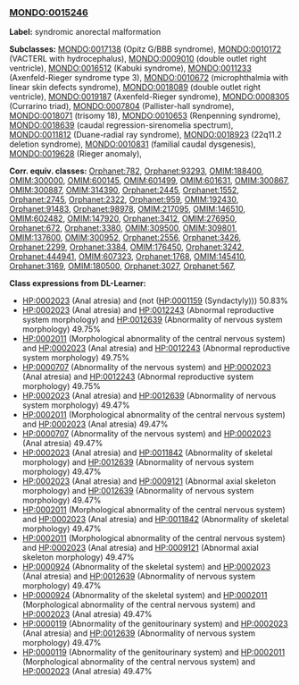 
### [MONDO:0015246](http://purl.obolibrary.org/obo/MONDO_0015246)
**Label:** syndromic anorectal malformation

**Subclasses:** [MONDO:0017138](http://purl.obolibrary.org/obo/MONDO_0017138) (Opitz G/BBB syndrome), [MONDO:0010172](http://purl.obolibrary.org/obo/MONDO_0010172) (VACTERL with hydrocephalus), [MONDO:0009010](http://purl.obolibrary.org/obo/MONDO_0009010) (double outlet right ventricle), [MONDO:0016512](http://purl.obolibrary.org/obo/MONDO_0016512) (Kabuki syndrome), [MONDO:0011233](http://purl.obolibrary.org/obo/MONDO_0011233) (Axenfeld-Rieger syndrome type 3), [MONDO:0010672](http://purl.obolibrary.org/obo/MONDO_0010672) (microphthalmia with linear skin defects syndrome), [MONDO:0018089](http://purl.obolibrary.org/obo/MONDO_0018089) (double outlet right ventricle), [MONDO:0019187](http://purl.obolibrary.org/obo/MONDO_0019187) (Axenfeld-Rieger syndrome), [MONDO:0008305](http://purl.obolibrary.org/obo/MONDO_0008305) (Currarino triad), [MONDO:0007804](http://purl.obolibrary.org/obo/MONDO_0007804) (Pallister-hall syndrome), [MONDO:0018071](http://purl.obolibrary.org/obo/MONDO_0018071) (trisomy 18), [MONDO:0010653](http://purl.obolibrary.org/obo/MONDO_0010653) (Renpenning syndrome), [MONDO:0018639](http://purl.obolibrary.org/obo/MONDO_0018639) (caudal regression-sirenomelia spectrum), [MONDO:0011812](http://purl.obolibrary.org/obo/MONDO_0011812) (Duane-radial ray syndrome), [MONDO:0018923](http://purl.obolibrary.org/obo/MONDO_0018923) (22q11.2 deletion syndrome), [MONDO:0010831](http://purl.obolibrary.org/obo/MONDO_0010831) (familial caudal dysgenesis), [MONDO:0019628](http://purl.obolibrary.org/obo/MONDO_0019628) (Rieger anomaly), 

**Corr. equiv. classes:** [Orphanet:782](http://www.orpha.net/ORDO/Orphanet_782), [Orphanet:93293](http://www.orpha.net/ORDO/Orphanet_93293), [OMIM:188400](http://purl.obolibrary.org/obo/OMIM_188400), [OMIM:300000](http://purl.obolibrary.org/obo/OMIM_300000), [OMIM:600145](http://purl.obolibrary.org/obo/OMIM_600145), [OMIM:601499](http://purl.obolibrary.org/obo/OMIM_601499), [OMIM:601631](http://purl.obolibrary.org/obo/OMIM_601631), [OMIM:300867](http://purl.obolibrary.org/obo/OMIM_300867), [OMIM:300887](http://purl.obolibrary.org/obo/OMIM_300887), [OMIM:314390](http://purl.obolibrary.org/obo/OMIM_314390), [Orphanet:2445](http://www.orpha.net/ORDO/Orphanet_2445), [Orphanet:1552](http://www.orpha.net/ORDO/Orphanet_1552), [Orphanet:2745](http://www.orpha.net/ORDO/Orphanet_2745), [Orphanet:2322](http://www.orpha.net/ORDO/Orphanet_2322), [Orphanet:959](http://www.orpha.net/ORDO/Orphanet_959), [OMIM:192430](http://purl.obolibrary.org/obo/OMIM_192430), [Orphanet:91483](http://www.orpha.net/ORDO/Orphanet_91483), [Orphanet:98978](http://www.orpha.net/ORDO/Orphanet_98978), [OMIM:217095](http://purl.obolibrary.org/obo/OMIM_217095), [OMIM:146510](http://purl.obolibrary.org/obo/OMIM_146510), [OMIM:602482](http://purl.obolibrary.org/obo/OMIM_602482), [OMIM:147920](http://purl.obolibrary.org/obo/OMIM_147920), [Orphanet:3412](http://www.orpha.net/ORDO/Orphanet_3412), [OMIM:276950](http://purl.obolibrary.org/obo/OMIM_276950), [Orphanet:672](http://www.orpha.net/ORDO/Orphanet_672), [Orphanet:3380](http://www.orpha.net/ORDO/Orphanet_3380), [OMIM:309500](http://purl.obolibrary.org/obo/OMIM_309500), [OMIM:309801](http://purl.obolibrary.org/obo/OMIM_309801), [OMIM:137600](http://purl.obolibrary.org/obo/OMIM_137600), [OMIM:300952](http://purl.obolibrary.org/obo/OMIM_300952), [Orphanet:2556](http://www.orpha.net/ORDO/Orphanet_2556), [Orphanet:3426](http://www.orpha.net/ORDO/Orphanet_3426), [Orphanet:2299](http://www.orpha.net/ORDO/Orphanet_2299), [Orphanet:3384](http://www.orpha.net/ORDO/Orphanet_3384), [OMIM:176450](http://purl.obolibrary.org/obo/OMIM_176450), [Orphanet:3242](http://www.orpha.net/ORDO/Orphanet_3242), [Orphanet:444941](http://www.orpha.net/ORDO/Orphanet_444941), [OMIM:607323](http://purl.obolibrary.org/obo/OMIM_607323), [Orphanet:1768](http://www.orpha.net/ORDO/Orphanet_1768), [OMIM:145410](http://purl.obolibrary.org/obo/OMIM_145410), [Orphanet:3169](http://www.orpha.net/ORDO/Orphanet_3169), [OMIM:180500](http://purl.obolibrary.org/obo/OMIM_180500), [Orphanet:3027](http://www.orpha.net/ORDO/Orphanet_3027), [Orphanet:567](http://www.orpha.net/ORDO/Orphanet_567), 

**Class expressions from DL-Learner:**

- [HP:0002023](http://purl.obolibrary.org/obo/HP_0002023) (Anal atresia) and (not ([HP:0001159](http://purl.obolibrary.org/obo/HP_0001159) (Syndactyly))) 50.83%
- [HP:0002023](http://purl.obolibrary.org/obo/HP_0002023) (Anal atresia) and [HP:0012243](http://purl.obolibrary.org/obo/HP_0012243) (Abnormal reproductive system morphology) and [HP:0012639](http://purl.obolibrary.org/obo/HP_0012639) (Abnormality of nervous system morphology) 49.75%
- [HP:0002011](http://purl.obolibrary.org/obo/HP_0002011) (Morphological abnormality of the central nervous system) and [HP:0002023](http://purl.obolibrary.org/obo/HP_0002023) (Anal atresia) and [HP:0012243](http://purl.obolibrary.org/obo/HP_0012243) (Abnormal reproductive system morphology) 49.75%
- [HP:0000707](http://purl.obolibrary.org/obo/HP_0000707) (Abnormality of the nervous system) and [HP:0002023](http://purl.obolibrary.org/obo/HP_0002023) (Anal atresia) and [HP:0012243](http://purl.obolibrary.org/obo/HP_0012243) (Abnormal reproductive system morphology) 49.75%
- [HP:0002023](http://purl.obolibrary.org/obo/HP_0002023) (Anal atresia) and [HP:0012639](http://purl.obolibrary.org/obo/HP_0012639) (Abnormality of nervous system morphology) 49.47%
- [HP:0002011](http://purl.obolibrary.org/obo/HP_0002011) (Morphological abnormality of the central nervous system) and [HP:0002023](http://purl.obolibrary.org/obo/HP_0002023) (Anal atresia) 49.47%
- [HP:0000707](http://purl.obolibrary.org/obo/HP_0000707) (Abnormality of the nervous system) and [HP:0002023](http://purl.obolibrary.org/obo/HP_0002023) (Anal atresia) 49.47%
- [HP:0002023](http://purl.obolibrary.org/obo/HP_0002023) (Anal atresia) and [HP:0011842](http://purl.obolibrary.org/obo/HP_0011842) (Abnormality of skeletal morphology) and [HP:0012639](http://purl.obolibrary.org/obo/HP_0012639) (Abnormality of nervous system morphology) 49.47%
- [HP:0002023](http://purl.obolibrary.org/obo/HP_0002023) (Anal atresia) and [HP:0009121](http://purl.obolibrary.org/obo/HP_0009121) (Abnormal axial skeleton morphology) and [HP:0012639](http://purl.obolibrary.org/obo/HP_0012639) (Abnormality of nervous system morphology) 49.47%
- [HP:0002011](http://purl.obolibrary.org/obo/HP_0002011) (Morphological abnormality of the central nervous system) and [HP:0002023](http://purl.obolibrary.org/obo/HP_0002023) (Anal atresia) and [HP:0011842](http://purl.obolibrary.org/obo/HP_0011842) (Abnormality of skeletal morphology) 49.47%
- [HP:0002011](http://purl.obolibrary.org/obo/HP_0002011) (Morphological abnormality of the central nervous system) and [HP:0002023](http://purl.obolibrary.org/obo/HP_0002023) (Anal atresia) and [HP:0009121](http://purl.obolibrary.org/obo/HP_0009121) (Abnormal axial skeleton morphology) 49.47%
- [HP:0000924](http://purl.obolibrary.org/obo/HP_0000924) (Abnormality of the skeletal system) and [HP:0002023](http://purl.obolibrary.org/obo/HP_0002023) (Anal atresia) and [HP:0012639](http://purl.obolibrary.org/obo/HP_0012639) (Abnormality of nervous system morphology) 49.47%
- [HP:0000924](http://purl.obolibrary.org/obo/HP_0000924) (Abnormality of the skeletal system) and [HP:0002011](http://purl.obolibrary.org/obo/HP_0002011) (Morphological abnormality of the central nervous system) and [HP:0002023](http://purl.obolibrary.org/obo/HP_0002023) (Anal atresia) 49.47%
- [HP:0000119](http://purl.obolibrary.org/obo/HP_0000119) (Abnormality of the genitourinary system) and [HP:0002023](http://purl.obolibrary.org/obo/HP_0002023) (Anal atresia) and [HP:0012639](http://purl.obolibrary.org/obo/HP_0012639) (Abnormality of nervous system morphology) 49.47%
- [HP:0000119](http://purl.obolibrary.org/obo/HP_0000119) (Abnormality of the genitourinary system) and [HP:0002011](http://purl.obolibrary.org/obo/HP_0002011) (Morphological abnormality of the central nervous system) and [HP:0002023](http://purl.obolibrary.org/obo/HP_0002023) (Anal atresia) 49.47%


